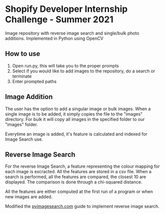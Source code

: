 # Shopify Developer Internship Challenge - Summer 2021
 
Image repository with reverse image search and single/bulk photo additions. Implemented in Python using OpenCV

## How to use
1. Open run.py, this will take you to the proper prompts
2. Select if you would like to add images to the repository, do a search or terminate
3. Enter prompted paths

## Image Addition
The user has the option to add a singular image or bulk images. When a single image is to be added, it simply copies the file to the "images" directory. For  bulk it will copy all images in the specified folder to our "images" folder.

Everytime an image is added, it's feature is calculated and indexed for Image Search use.

## Reverse Image Search
For the reverse Image Search, a feature representing the colour mapping for each image is excracted. All the features are stored in a csv file. When a search is performed, all the features are compared, the closest 10 are displayed. The comparison is done through a chi-squared distance.

All the features are either computed at the first run of a program or when new images are added.

Modified the [pyimagesearch.com](https://www.pyimagesearch.com/2014/12/01/complete-guide-building-image-search-engine-python-opencv/) guide to implement reverse image search.









